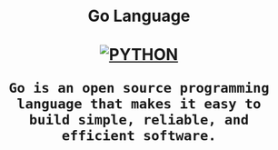 <h1 align="center">
    <br>
  Go Language
  <br>
  <br>
  <a href="https://github.com/shadibdair/Python/edit/master/README.md"><img src="https://www.bittribes.com/wp-content/uploads/2018/10/go_language-768x432.png" alt="PYTHON"></a>
   
    Go is an open source programming language that makes it easy to build simple, reliable, and efficient software.
    

</h1>



